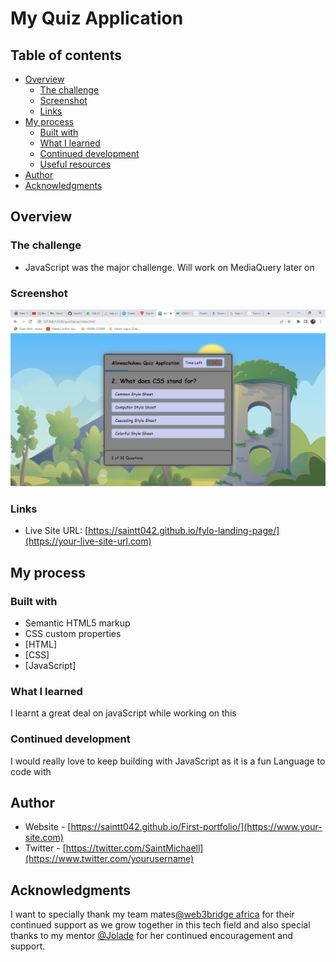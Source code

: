 # My Quiz Application

## Table of contents

- [Overview](#overview)
  - [The challenge](#the-challenge)
  - [Screenshot](#screenshot)
  - [Links](#links)
- [My process](#my-process)
  - [Built with](#built-with)
  - [What I learned](#what-i-learned)
  - [Continued development](#continued-development)
  - [Useful resources](#useful-resources)
- [Author](#author)
- [Acknowledgments](#acknowledgments)

## Overview

### The challenge


- JavaScript was the major challenge. Will work on MediaQuery later on

### Screenshot

![](./images/Foo.png)



### Links

- Live Site URL: [https://saintt042.github.io/fylo-landing-page/](https://your-live-site-url.com)

## My process

### Built with

- Semantic HTML5 markup
- CSS custom properties
- [HTML]
- [CSS]
- [JavaScript]

### What I learned

I learnt a great deal on javaScript while working on this


### Continued development
I would really love to keep building with JavaScript as it is a fun Language to code with

## Author

- Website - [https://saintt042.github.io/First-portfolio/](https://www.your-site.com)
- Twitter - [https://twitter.com/SaintMichaell](https://www.twitter.com/yourusername)

## Acknowledgments
I want to specially thank my team mates<a href = "https://twitter.com/Web3Bridge" target ="_blank">@web3bridge africa</a> for their continued support as we grow together in this tech field and also special thanks to my mentor <a href = "https://twitter.com/jolah99" target ="_blank">@Jolade</a> for her continued encouragement and support. 